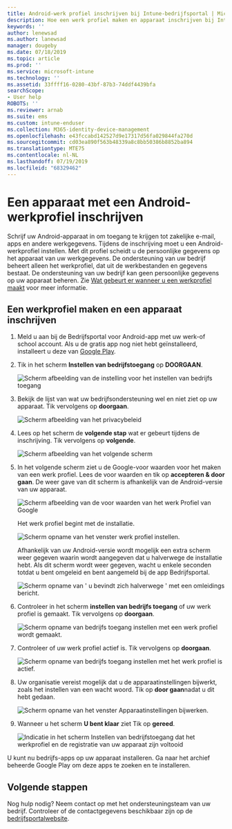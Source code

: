 ```yaml
---
title: Android-werk profiel inschrijven bij Intune-bedrijfsportal | Microsoft Docs
description: Hoe een werk profiel maken en apparaat inschrijven bij Intune-bedrijfsportal.
keywords: ''
author: lenewsad
ms.author: lanewsad
manager: dougeby
ms.date: 07/18/2019
ms.topic: article
ms.prod: ''
ms.service: microsoft-intune
ms.technology: ''
ms.assetid: 33ffff16-0280-43bf-87b3-74ddf4439bfa
searchScope:
- User help
ROBOTS: ''
ms.reviewer: arnab
ms.suite: ems
ms.custom: intune-enduser
ms.collection: M365-identity-device-management
ms.openlocfilehash: e43fccabd142527d9e17317d56fa029844fa270d
ms.sourcegitcommit: cd03ea890f563b48339a8c8bb50386b8852ba894
ms.translationtype: MTE75
ms.contentlocale: nl-NL
ms.lasthandoff: 07/19/2019
ms.locfileid: "68329462"
---
```

# <a name="enroll-device-with-android-work-profile"></a>Een apparaat met een Android-werkprofiel inschrijven

Schrijf uw Android-apparaat in om toegang te krijgen tot zakelijke e-mail, apps en andere werkgegevens. Tijdens de inschrijving moet u een Android-werkprofiel instellen. Met dit profiel scheidt u de persoonlijke gegevens op het apparaat van uw werkgegevens. De ondersteuning van uw bedrijf beheert alleen het werkprofiel, dat uit de werkbestanden en gegevens bestaat. De ondersteuning van uw bedrijf kan geen persoonlijke gegevens op uw apparaat beheren. Zie [Wat gebeurt er wanneer u een werkprofiel maakt](what-happens-when-you-create-a-work-profile-android.md) voor meer informatie.  

## <a name="create-work-profile-and-enroll-device"></a>Een werkprofiel maken en een apparaat inschrijven

1. Meld u aan bij de Bedrijfsportal voor Android-app met uw werk-of school account. Als u de gratis app nog niet hebt geïnstalleerd, installeert u deze van [Google Play](https://play.google.com/store/apps/details?id=com.microsoft.windowsintune.companyportal).  

2. Tik in het scherm **Instellen van bedrijfstoegang** op **DOORGAAN**.  

    ![Scherm afbeelding van de instelling voor het instellen van bedrijfs toegang](./media/android-wp-02-1908.png)  

3. Bekijk de lijst van wat uw bedrijfsondersteuning wel en niet ziet op uw apparaat. Tik vervolgens op **doorgaan**.   

    ![Scherm afbeelding van het privacybeleid](./media/android-wp-03-1908.png)  

4. Lees op het scherm de **volgende stap** wat er gebeurt tijdens de inschrijving. Tik vervolgens op **volgende**.  

    ![Scherm afbeelding van het volgende scherm](./media/android-wp-04-1908.png)

5. In het volgende scherm ziet u de Google-voor waarden voor het maken van een werk profiel. Lees de voor waarden en tik op **accepteren &AMP; door gaan**. De weer gave van dit scherm is afhankelijk van de Android-versie van uw apparaat. 

    ![Scherm afbeelding van de voor waarden van het werk Profiel van Google](./media/android-wp-05-1908.png)  

    Het werk profiel begint met de installatie. 

     ![Scherm opname van het venster werk profiel instellen.](./media/android-wp-05a-1908.png) 

     Afhankelijk van uw Android-versie wordt mogelijk een extra scherm weer gegeven waarin wordt aangegeven dat u halverwege de installatie hebt. Als dit scherm wordt weer gegeven, wacht u enkele seconden totdat u bent omgeleid en bent aangemeld bij de app Bedrijfsportal.  

     ![Scherm opname van ' u bevindt zich halverwege ' met een omleidings bericht.](./media/android-wp-05b-1908.png) 

6. Controleer in het scherm **instellen van bedrijfs toegang** of uw werk profiel is gemaakt. Tik vervolgens op **doorgaan**.  

    ![Scherm opname van bedrijfs toegang instellen met een werk profiel wordt gemaakt.](./media/android-wp-06-1908.png)  

7. Controleer of uw werk profiel actief is. Tik vervolgens op **doorgaan**. 

    ![Scherm opname van bedrijfs toegang instellen met het werk profiel is actief.](./media/android-wp-07-1908.png)  

8. Uw organisatie vereist mogelijk dat u de apparaatinstellingen bijwerkt, zoals het instellen van een wacht woord. Tik op **door gaan**nadat u dit hebt gedaan.  

    ![Scherm opname van het venster Apparaatinstellingen bijwerken.](./media/android-wp-08-1908.png) 

9. Wanneer u het scherm **U bent klaar** ziet Tik op **gereed**.  

    ![Indicatie in het scherm Instellen van bedrijfstoegang dat het werkprofiel en de registratie van uw apparaat zijn voltooid](./media/android-wp-09-1908.png)  


U kunt nu bedrijfs-apps op uw apparaat installeren. Ga naar het archief beheerde Google Play om deze apps te zoeken en te installeren. 

## <a name="next-steps"></a>Volgende stappen  

Nog hulp nodig? Neem contact op met het ondersteuningsteam van uw bedrijf. Controleer of de contactgegevens beschikbaar zijn op de [bedrijfsportalwebsite](https://go.microsoft.com/fwlink/?linkid=2010980).

